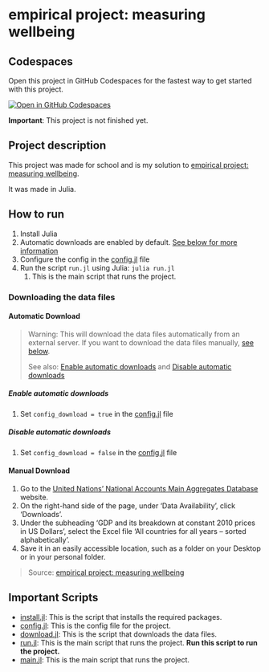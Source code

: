 # empirical project: measuring wellbeing

## Codespaces

Open this project in GitHub Codespaces for the fastest way to get started with this project.

[![Open in GitHub Codespaces](https://github.com/codespaces/badge.svg)](https://codespaces.new/TheRockYT/empirical-project-measuring-wellbeing)

**Important**: This project is not finished yet.

## Project description

This project was made for school and is my solution to [empirical project: measuring wellbeing](https://www.core-econ.org/doing-economics/book/text/04-01.html).

It was made in Julia.

## How to run

1. Install Julia
2. Automatic downloads are enabled by default. [See below for more information](#downloading-the-data-files)
3. Configure the config in the [config.jl](./config.jl) file
4. Run the script `run.jl` using Julia: `julia run.jl`
   1. This is the main script that runs the project.

### Downloading the data files

#### Automatic Download

> Warning: This will download the data files automatically from an external server. If you want to download the data files manually, [see below](#manual-download).
>
> See also: [Enable automatic downloads](#enable-automatic-downloads) and [Disable automatic downloads](#disable-automatic-downloads)

##### Enable automatic downloads

1. Set `config_download = true` in the [config.jl](./config.jl) file

##### Disable automatic downloads

1. Set `config_download = false` in the [config.jl](./config.jl) file

#### Manual Download

1. Go to the [United Nations’ National Accounts Main Aggregates Database](https://unstats.un.org/unsd/snaama/Index) website.
2. On the right-hand side of the page, under ‘Data Availability’, click ‘Downloads’.
3. Under the subheading ‘GDP and its breakdown at constant 2010 prices in US Dollars’, select the Excel file ‘All countries for all years – sorted alphabetically’.
4. Save it in an easily accessible location, such as a folder on your Desktop or in your personal folder.

> Source: [empirical project: measuring wellbeing](https://www.core-econ.org/doing-economics/book/text/04-02.html#part-41-gdp-and-its-components-as-a-measure-of-material-wellbeing:~:text=Go%20to%20the,your%20personal%20folder.)

## Important Scripts

- [install.jl](./install.jl): This is the script that installs the required packages.
- [config.jl](./config.jl): This is the config file for the project.
- [download.jl](./download.jl): This is the script that downloads the data files.
- [run.jl](./run.jl): This is the main script that runs the project. **Run this script to run the project.**
- [main.jl](./main.jl): This is the main script that runs the project.
